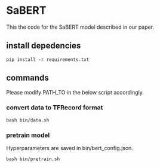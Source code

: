 # SaBERT
This the code for the SaBERT model described in our paper.

## install depedencies
```
pip install -r requirements.txt
```


## commands
Please modify PATH_TO in the below script accordingly.

### convert data to TFRecord format

```
bash bin/data.sh
```

### pretrain model
Hyperparameters are saved in bin/bert_config.json.

```
bash bin/pretrain.sh
```
